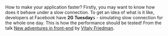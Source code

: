 How to make your application faster? Firstly, you may want to know how does it behave under a slow connection. To get an idea of what is it like, developers at Facebook have **2G Tuesday**s - simulating slow connection for the whole one day. This is how the performance should be tested! From the talk [New adventures in front-end](https://slideslive.com/38919333) by [Vitaly Friedman](https://www.smashingmagazine.com/author/vitaly-friedman/).
